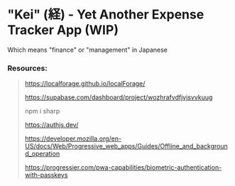 # "Kei" (経) - Yet Another Expense Tracker App (WIP)
Which means "finance" or "management" in Japanese


### Resources:
> https://localforage.github.io/localForage/
> 
> https://supabase.com/dashboard/project/wozhrafvdfjvjsvvkuug
>
> npm i sharp
>
> https://authjs.dev/
>
> https://developer.mozilla.org/en-US/docs/Web/Progressive_web_apps/Guides/Offline_and_background_operation
>
> https://progressier.com/pwa-capabilities/biometric-authentication-with-passkeys
  
  
  
  
  
  
  
  
  

